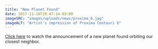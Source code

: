 ```yaml
---
title: "New Planet Found"
date: 2017-11-10T19:47:14-03:00
imageSRC: "images/uploads/news/proxima_b.jpg"
imageALT: "Artist's impression of Proxima Centauri b"
---
```


[Click here](https://www.youtube.com/watch?v=lysJduOqads) to watch the announcement of a new planet found orbiting our closest neighbor.
